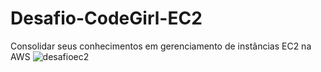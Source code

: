 # Desafio-CodeGirl-EC2
Consolidar seus conhecimentos em gerenciamento de instâncias EC2 na AWS
![desafioec2](https://github.com/user-attachments/assets/5c088f23-4378-4901-a5da-98da5ad7e9e4)

